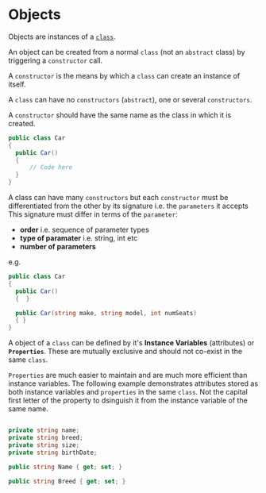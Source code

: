 # Objects
Objects are instances of a [`class`](https://github.com/fslcoding/Classes).

An object can be created from a normal `class` (not an `abstract` class) by triggering a `constructor` call.

A `constructor` is the means by which a `class` can create an instance of itself.

A `class` can have no `constructors` (`abstract`), one or several `constructors`.

A `constructor` should have the same name as the class in which it is created.

```cs
public class Car
{
  public Car()
  {
      // Code here
  }
}
```

A class can have many `constructors` but each `constructor` must be differentiated from the other by its signature i.e. the `parameters` it accepts
This signature must differ in terms of the `parameter`:
- **order** i.e. sequence of parameter types
- **type of paramater** i.e. string, int etc
- **number of parameters**

e.g.
```cs
public class Car
{
  public Car()
  {  }

  public Car(string make, string model, int numSeats)
  { }
}
```

A object of a `class` can be defined by it's **Instance Variables** (attributes) or **`Properties`**. These are mutually exclusive and should not co-exist in the same `class`.

`Properties` are much easier to maintain and are much more efficient than instance variables. The following example demonstrates attributes stored as both instance variables and `properties` in the same `class`. Not the capital first letter of the property to dsinguish it from the instance variable of the same name.

```cs

private string name;
private string breed;
private string size;
private string birthDate;

public string Name { get; set; }

public string Breed { get; set; }
```

